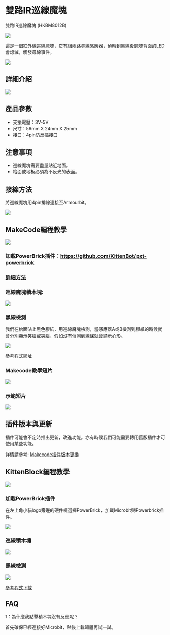 # 雙路IR巡線魔塊

雙路IR巡線魔塊 (HKBM8012B)

![](./images/07_03.png)

這是一個紅外線巡線魔塊，它有組兩路尋線感應器，偵察到黑線後魔塊背面的LED會熄滅，觸發尋線事件。

![](./images/IMG_2570.GIF)

## 詳細介紹

![](./images/07_01.png)

## 產品參數

- 支援電壓：3V-5V
- 尺寸：56mm X 24mm X 25mm
- 接口：4pin防反插接口

## 注意事項

- 巡線魔塊需要盡量貼近地面。
- 枱面或地板必須為不反光的表面。

## 接線方法

將巡線魔塊用4pin排線連接至Armourbit。

![](./images/linefollow_wire.png)

## MakeCode編程教學

![](./images/mcbanner.png)

### 加載PowerBrick插件：https://github.com/KittenBot/pxt-powerbrick

### [詳細方法](../../Makecode/powerBrickMC)

### 巡線魔塊積木塊:

![](./images/linefollowblocks.png)

### 黑線檢測

我們在枱面貼上黑色膠紙，用巡線魔塊檢測，當感應器A或B檢測到膠紙的時候就會分別顯示笑臉或哭臉，假如沒有偵測到線條就會顯示心形。

![](./images/linefollow.png)

[參考程式網址](https://makecode.microbit.org/_3tj8kdf8jhft)

### Makecode教學短片

[![](./images/irtut.png)](https://www.youtube.com/watch?v=BT1TUlmbMm8)

### 示範短片

[![](./images/line_video.png)](https://www.youtube.com/watch?v=epcs80fGryM)

## 插件版本與更新

插件可能會不定時推出更新，改進功能。亦有時候我們可能需要轉用舊版插件才可使用某些功能。

詳情請參考: [Makecode插件版本更換](../../../Makecode/makecode_extensionUpdate)

## KittenBlock編程教學

![](./images/kbbanner.png)

### 加載PowerBrick插件

在左上角小貓logo旁邊的硬件欄選擇PowerBrick，加載Microbit與Powerbrick插件。

![](./kbimages/addextension.png)

### 巡線積木塊

![](./kbimages/kblinetraceblocks.png)

### 黑線檢測

![](./kbimages/kblinetrace.png)

[參考程式下載](https://bit.ly/PowberbrickM5_01sb3)


## FAQ

1：為什麼我點擊積木塊沒有反應呢？

首先確保已經連接好Microbit，然後上載韌體再試一試。
